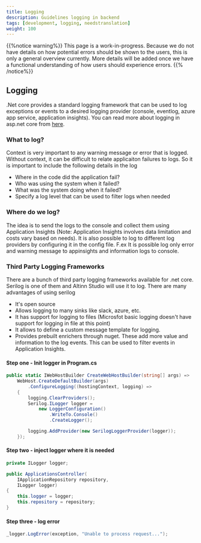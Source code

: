 ```yaml
---
title: Logging
description: Guidelines logging in backend
tags: [development, logging, needstranslation]
weight: 100
---
```

{{%notice warning%}}
This page is a work-in-progress. Because we do not have details on how potential errors should be shown to the users, this is only a general overview currently. More details will be added once we have a functional understanding of how users should experience errors. 
{{% /notice%}}

## Logging
.Net core provides a standard logging framework that can be used to log exceptions or events to a desired logging provider (console, eventlog, azure app service, application insights). You can read more about logging in asp.net core from [here](https://docs.microsoft.com/en-us/aspnet/core/fundamentals/logging/?view=aspnetcore-2.2).

### What to log?
Context is very important to any warning message or error that is logged. Without context, it can be difficult to relate applicaiton failures to logs. So it is important to include the following details in the log

- Where in the code did the application fail?
- Who was using the system when it failed?
- What was the system doing when it failed?
- Specify a log level that can be used to filter logs when needed

### Where do we log?
The idea is to send the logs to the console and collect them using Application Insights (Note: Application Insights involves data limitation and costs vary based on needs). 
It is also possible to log to different log providers by configuring it in the config file. F.ex It is possible log only error and warning message to appinsights and information logs to console.

### Third Party Logging Frameworks
There are a bunch of third party logging frameworks available for .net core. Serilog is one of them and Altinn Studio will use it to log.
There are many advantages of using serilog

- It's open source
- Allows logging to many sinks like slack, azure, etc. 
- It has support for logging to files (Microsfot basic logging doesn't have support for logging in file at this point)
- It allows to define a custom message template for logging. 
- Provides prebuilt enrichers through nuget. These add more value and information to the log events. This can be used to filter events in Application Insights. 

#### Step one - Init logger in Program.cs

```cs
public static IWebHostBuilder CreateWebHostBuilder(string[] args) =>
    WebHost.CreateDefaultBuilder(args)
        .ConfigureLogging((hostingContext, logging) =>
    {
        logging.ClearProviders();
        Serilog.ILogger logger = 
            new LoggerConfiguration()
                .WriteTo.Console()
                .CreateLogger();

        logging.AddProvider(new SerilogLoggerProvider(logger));
    });
```

#### Step two - inject logger where it is needed

```cs
private ILogger logger;

public ApplicationsController(
    IApplicationRepository repository, 
    ILogger logger)
{
    this.logger = logger;
    this.repository = repository;
}
```

#### Step three - log error

```cs
_logger.LogError(exception, "Unable to process request...");
```
